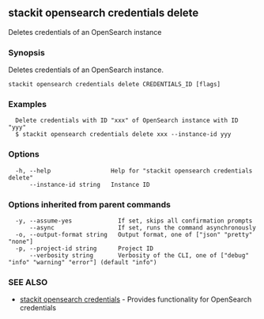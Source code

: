 ## stackit opensearch credentials delete

Deletes credentials of an OpenSearch instance

### Synopsis

Deletes credentials of an OpenSearch instance.

```
stackit opensearch credentials delete CREDENTIALS_ID [flags]
```

### Examples

```
  Delete credentials with ID "xxx" of OpenSearch instance with ID "yyy"
  $ stackit opensearch credentials delete xxx --instance-id yyy
```

### Options

```
  -h, --help                 Help for "stackit opensearch credentials delete"
      --instance-id string   Instance ID
```

### Options inherited from parent commands

```
  -y, --assume-yes             If set, skips all confirmation prompts
      --async                  If set, runs the command asynchronously
  -o, --output-format string   Output format, one of ["json" "pretty" "none"]
  -p, --project-id string      Project ID
      --verbosity string       Verbosity of the CLI, one of ["debug" "info" "warning" "error"] (default "info")
```

### SEE ALSO

* [stackit opensearch credentials](./stackit_opensearch_credentials.md)	 - Provides functionality for OpenSearch credentials

